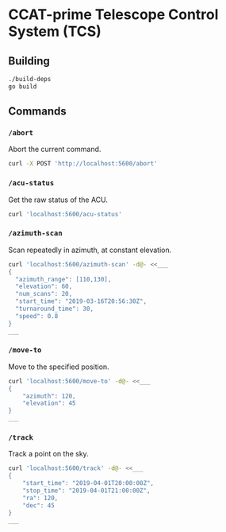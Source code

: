 # CCAT-prime Telescope Control System (TCS)

## Building

```sh
./build-deps
go build
```

## Commands

### `/abort`

Abort the current command.

```sh
curl -X POST 'http://localhost:5600/abort'
```

### `/acu-status`

Get the raw status of the ACU.

```sh
curl 'localhost:5600/acu-status'
```

### `/azimuth-scan`

Scan repeatedly in azimuth, at constant elevation.

```sh
curl 'localhost:5600/azimuth-scan' -d@- <<___
{
  "azimuth_range": [110,130],
  "elevation": 60,
  "num_scans": 20,
  "start_time": "2019-03-16T20:56:30Z",
  "turnaround_time": 30,
  "speed": 0.8
}
___
```

### `/move-to`

Move to the specified position.

```sh
curl 'localhost:5600/move-to' -d@- <<___
{
    "azimuth": 120,
    "elevation": 45
}
___
```

### `/track`

Track a point on the sky.

```sh
curl 'localhost:5600/track' -d@- <<___
{
    "start_time": "2019-04-01T20:00:00Z",
    "stop_time": "2019-04-01T21:00:00Z",
    "ra": 120,
    "dec": 45
}
___
```

